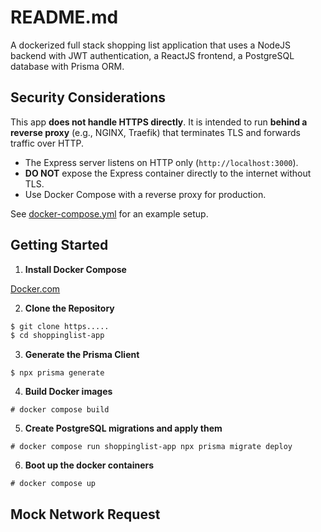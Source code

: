 # README.md
A dockerized full stack shopping list application that uses a NodeJS backend
with JWT authentication, a ReactJS frontend, a PostgreSQL database with Prisma ORM.

## Security Considerations
This app **does not handle HTTPS directly**.
It is intended to run **behind a reverse proxy** (e.g., NGINX, Traefik)
that terminates TLS and forwards traffic over HTTP.

- The Express server listens on HTTP only (`http://localhost:3000`).
- **DO NOT** expose the Express container directly to the internet without TLS.
- Use Docker Compose with a reverse proxy for production.

See [docker-compose.yml](./docker-compose.yml) for an example setup.

## Getting Started

1. **Install Docker Compose**

[Docker.com](https://www.docker.com/)

2. **Clone the Repository**

``` bash
$ git clone https.....
$ cd shoppinglist-app
```

3. **Generate the Prisma Client**

`$ npx prisma generate`

4. **Build Docker images**

`# docker compose build`

5. **Create PostgreSQL migrations and apply them**

`# docker compose run shoppinglist-app npx prisma migrate deploy`

6. **Boot up the docker containers**

`# docker compose up`

## Mock Network Request


